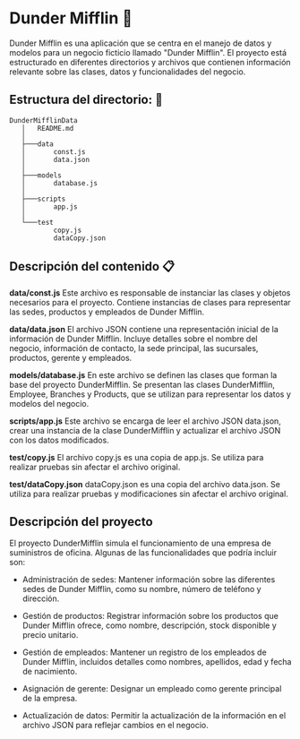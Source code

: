 # Dunder Mifflin :briefcase:
Dunder Mifflin es una aplicación que se centra en el manejo de datos y modelos para un negocio ficticio llamado "Dunder Mifflin". El proyecto está estructurado en diferentes directorios y archivos que contienen información relevante sobre las clases, datos y funcionalidades del negocio.

## Estructura del directorio: :open_file_folder:
```
DunderMifflinData
   │   README.md
   │
   ├───data
   │       const.js
   │       data.json
   │
   ├───models
   │       database.js
   │
   ├───scripts
   │       app.js
   │
   └───test
           copy.js
           dataCopy.json
```

## Descripción del contenido 	:clipboard:
**data/const.js**
Este archivo es responsable de instanciar las clases y objetos necesarios para el proyecto. Contiene instancias de clases para representar las sedes, productos y empleados de Dunder Mifflin.

**data/data.json**
El archivo JSON contiene una representación inicial de la información de Dunder Mifflin. Incluye detalles sobre el nombre del negocio, información de contacto, la sede principal, las sucursales, productos, gerente y empleados.

**models/database.js**
En este archivo se definen las clases que forman la base del proyecto DunderMifflin. Se presentan las clases DunderMifflin, Employee, Branches y Products, que se utilizan para representar los datos y modelos del negocio.

**scripts/app.js**
Este archivo se encarga de leer el archivo JSON data.json, crear una instancia de la clase DunderMifflin y actualizar el archivo JSON con los datos modificados.

**test/copy.js**
El archivo copy.js es una copia de app.js. Se utiliza para realizar pruebas sin afectar el archivo original.

**test/dataCopy.json**
dataCopy.json es una copia del archivo data.json. Se utiliza para realizar pruebas y modificaciones sin afectar el archivo original.

## Descripción del proyecto
El proyecto DunderMifflin simula el funcionamiento de una empresa de suministros de oficina. Algunas de las funcionalidades que podría incluir son:

- Administración de sedes: Mantener información sobre las diferentes sedes de Dunder Mifflin, como su nombre, número de teléfono y dirección.

- Gestión de productos: Registrar información sobre los productos que Dunder Mifflin ofrece, como nombre, descripción, stock disponible y precio unitario.

- Gestión de empleados: Mantener un registro de los empleados de Dunder Mifflin, incluidos detalles como nombres, apellidos, edad y fecha de nacimiento.

- Asignación de gerente: Designar un empleado como gerente principal de la empresa.

- Actualización de datos: Permitir la actualización de la información en el archivo JSON para reflejar cambios en el negocio.